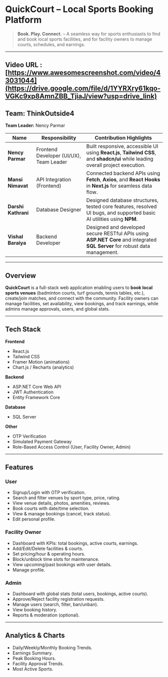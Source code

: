 # **QuickCourt – Local Sports Booking Platform**

> **Book. Play. Connect.** – A seamless way for sports enthusiasts to find and book local sports facilities, and for facility owners to manage courts, schedules, and earnings.

---

## Video URL : [https://www.awesomescreenshot.com/video/43031044](https://drive.google.com/file/d/1YYRXry61kqo-VGKc9xp8AmnZBB_TjiaJ/view?usp=drive_link)

## Team: **ThinkOutside4**

**Team Leader:** Nency Parmar

| Name             | Responsibility                          | Contribution Highlights                                                                                                      |
| ------------------- | ------------------------------------------ | ------------------------------------------------------------------------------------------------------------------------------- |
| **Nency Parmar**    | Frontend Developer (UI/UX), Team Leader | Built responsive, accessible UI using **React.js**, **Tailwind CSS**, and **shadcn/ui** while leading overall project execution. |
| **Mansi Nimavat**   | API Integration (Frontend)              | Connected backend APIs using **Fetch**, **Axios**, and **React Hooks** in **Next.js** for seamless data flow.                   |
| **Darshi Kathrani** | Database Designer                       | Designed database structures, tested core features, resolved UI bugs, and supported basic AI utilities using **NPM**.           |
| **Vishal Baraiya**  | Backend Developer                       | Designed and developed secure RESTful APIs using **ASP.NET Core** and integrated **SQL Server** for robust data management.     |

---

## Overview

**QuickCourt** is a full-stack web application enabling users to **book local sports venues** (badminton courts, turf grounds, tennis tables, etc.), create/join matches, and connect with the community.
Facility owners can manage facilities, set availability, view bookings, and track earnings, while admins manage approvals, users, and global stats.

---

## Tech Stack

**Frontend**

* React.js
* Tailwind CSS
* Framer Motion (animations)
* Chart.js / Recharts (analytics)

**Backend**

* ASP.NET Core Web API
* JWT Authentication
* Entity Framework Core

**Database**

* SQL Server

**Other**

* OTP Verification
* Simulated Payment Gateway
* Role-Based Access Control (User, Facility Owner, Admin)

---

## Features

### **User**

* Signup/Login with OTP verification.
* Search and filter venues by sport type, price, rating.
* View venue details, photos, amenities, reviews.
* Book courts with date/time selection.
* View & manage bookings (cancel, track status).
* Edit personal profile.

### **Facility Owner**

* Dashboard with KPIs: total bookings, active courts, earnings.
* Add/Edit/Delete facilities & courts.
* Set pricing/hour & operating hours.
* Block/unblock time slots for maintenance.
* View upcoming/past bookings with user details.
* Manage profile.

### **Admin**

* Dashboard with global stats (total users, bookings, active courts).
* Approve/Reject facility registration requests.
* Manage users (search, filter, ban/unban).
* View booking history.
* Reports & moderation (optional).

---

## Analytics & Charts

* Daily/Weekly/Monthly Booking Trends.
* Earnings Summary.
* Peak Booking Hours.
* Facility Approval Trends.
* Most Active Sports.
